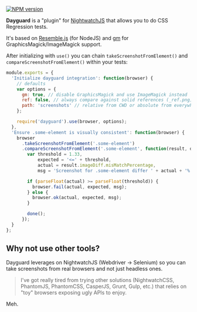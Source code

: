 [![NPM version](https://badge.fury.io/js/dayguard.png)](http://badge.fury.io/js/dayguard)

**Dayguard** is a "plugin" for [NightwatchJS](http://nightwatchjs.org/) that allows you to do CSS Regression tests.

It's based on [Resemble.js](https://www.npmjs.com/package/node-resemble-js) (for NodeJS) and [gm](https://www.npmjs.com/package/gm) for GraphicsMagick/ImageMagick support.

After initializing with `use()` you can chain `takeScreenshotFromElement()` and `compareScreenshotFromElement()` within your tests:

```javascript
module.exports = {
  'Initialize dayguard integration': function(browser) {
    // defaults
    var options = {
      gm: true, // disable GraphicsMagick and use ImageMagick instead
      ref: false, // always compare against solid references (_ref.png)
      path: 'screenshots' // relative from CWD or absolute from everywhere
    };

    require('dayguard').use(browser, options);
  },
  'Ensure .some-element is visually consistent': function(browser) {
    browser
      .takeScreenshotFromElement('.some-element')
      .compareScreenshotFromElement('.some-element', function(result, done) {
        var threshold = 1.33,
            expected = '<=' + threshold,
            actual = result.imageDiff.misMatchPercentage,
            msg = 'Screenshot for .some-element differ ' + actual + '%';

        if (parseFloat(actual) >= parseFloat(threshold)) {
          browser.fail(actual, expected, msg);
        } else {
          browser.ok(actual, expected, msg);
        }

        done();
      });
  }
};
```

## Why not use other tools?

Dayguard leverages on NightwatchJS (Webdriver &rarr; Selenium) so you can take screenshots from real browsers and not just headless ones.

> I've got really tired from trying other solutions (NightwatchCSS, PhantomJS, PhantomCSS, CasperJS, Grunt, Gulp, etc.) that relies on "toy" browsers exposing ugly APIs to enjoy.

Meh.

